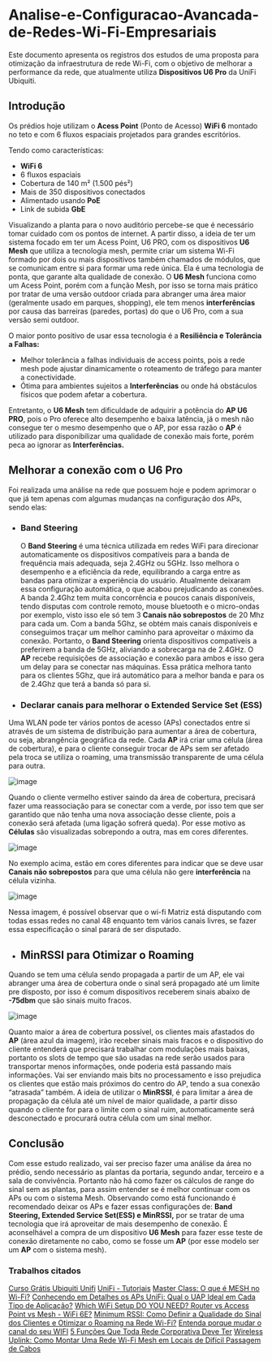 # Analise-e-Configuracao-Avancada-de-Redes-Wi-Fi-Empresariais
Este documento apresenta os registros dos estudos de uma proposta para otimização da infraestrutura de rede Wi-Fi, com o objetivo de melhorar a performance da rede, que atualmente utiliza **Dispositivos U6 Pro** da UniFi Ubiquiti.

## Introdução 
Os prédios hoje utilizam o **Acess Point** (Ponto de Acesso) **WiFi 6**  montado no teto e com 6 fluxos espaciais projetados para grandes escritórios.

Tendo como características:
- **WiFi 6** 
- 6 fluxos espaciais
- Cobertura de 140 m² (1.500 pés²)
- Mais de 350 dispositivos conectados
- Alimentado usando **PoE** 
- Link de subida **GbE**

Visualizando a planta para o novo auditório percebe-se que é necessário tomar cuidado com os pontos de internet. A partir disso, a ideia de ter um sistema focado em ter um Acess Point, U6 PRO, com os dispositivos **U6 Mesh** que utiliza a tecnologia mesh, permite criar um sistema Wi-Fi formado por dois ou mais dispositivos também chamados de módulos, que se comunicam entre si para formar uma rede única. Ela é uma tecnologia de ponta, que garante alta qualidade de conexão.
O **U6 Mesh** funciona como um Acess Point, porém com a função Mesh, por isso se torna mais prático por tratar de uma versão outdoor criada para abranger uma área maior (geralmente usado em parques, shopping), ele tem menos **interferências** por causa das barreiras (paredes, portas) do que o U6 Pro, com a sua versão semi outdoor. 

O maior ponto positivo de usar essa tecnologia é a **Resiliência e Tolerância a Falhas:**

- Melhor tolerância a falhas individuais de access points, pois a rede mesh pode ajustar
dinamicamente o roteamento de tráfego para manter a conectividade.
- Ótima para ambientes sujeitos a **Interferências** ou onde há obstáculos físicos que podem
afetar a cobertura.

Entretanto, o **U6 Mesh** tem dificuldade de adquirir a potência do **AP U6 PRO**, pois o Pro oferece alto desempenho e baixa latência, já o mesh não consegue ter o mesmo desempenho que o AP, por essa razão o **AP** é utilizado para disponibilizar uma qualidade de conexão mais forte, porém peca ao ignorar as **Interferências.**

## Melhorar a conexão com o U6 Pro
Foi realizada uma análise na rede que possuem hoje e podem aprimorar o que já tem apenas com algumas mudanças na configuração dos APs, sendo elas:

- ### Band Steering
  O **Band Steering** é uma técnica utilizada em redes WiFi para direcionar automaticamente os dispositivos compatíveis para a banda de frequência mais adequada, seja 2.4GHz ou 5GHz. Isso melhora o desempenho e a eficiência da rede, equilibrando a carga entre as bandas para otimizar a experiência do usuário.
Atualmente deixaram essa configuração automática, o que acabou prejudicando as conexões. A banda 2.4Ghz tem muita concorrência e poucos canais disponíveis, tendo disputas com controle remoto, mouse bluetooth e o micro-ondas por exemplo, visto isso ele só tem 3 **Canais não sobrepostos** de 20 Mhz para cada um.
Com a banda 5Ghz, se obtém mais canais disponíveis e conseguimos traçar um melhor caminho para aproveitar o máximo da conexão. Portanto, o **Band Steering** orienta dispositivos compatíveis a preferirem a banda de 5GHz, aliviando a sobrecarga na de 2.4GHz. O **AP** recebe requisições de associação e conexão para ambos e isso gera um delay para se conectar nas máquinas.
Essa prática melhora tanto para os clientes 5Ghz, que irá automático para a melhor banda e para os de 2.4Ghz que terá a banda só para si.

- ### Declarar canais para melhorar o Extended Service Set (ESS)
Uma WLAN pode ter vários pontos de acesso (APs) conectados entre si através de um sistema de distribuição para aumentar a área de cobertura, ou seja, abrangência geográfica da rede.
Cada **AP** irá criar uma célula (área de cobertura), e para o cliente conseguir trocar de APs sem ser afetado pela troca se utiliza o roaming, uma transmissão transparente de uma célula para outra.

![image](https://github.com/user-attachments/assets/159c2091-b4c6-40bb-9320-ddf6e3843758)

Quando o cliente vermelho estiver saindo da área de cobertura, precisará fazer uma reassociação para se conectar com a verde, por isso tem que ser garantido que não tenha uma nova associação desse cliente, pois a conexão será afetada (uma ligação sofrerá queda). Por esse motivo as **Células** são visualizadas sobrepondo a outra, mas em cores diferentes.

![image](https://github.com/user-attachments/assets/c5982cf9-e143-44e4-9e89-21d0b246d0e9)

No exemplo acima, estão em cores diferentes para indicar que se deve usar **Canais não sobrepostos** para que uma célula não gere **interferência** na célula vizinha.

![image](https://github.com/user-attachments/assets/0cd44ad5-e6c9-429e-b169-246dd3af345a)

Nessa imagem, é possível observar que o wi-fi Matriz está disputando com todas essas redes no canal 48 enquanto tem vários canais livres, se fazer essa especificação o sinal parará de ser disputado.

- ## MinRSSI para Otimizar o **Roaming**
Quando se tem uma célula sendo propagada a partir de um AP, ele vai abranger uma área de cobertura onde o sinal será propagado até um limite pre disposto, por isso é comum dispositivos receberem sinais abaixo de **-75dbm** que são sinais muito fracos. 

![image](https://github.com/user-attachments/assets/a6f6b1d4-71ae-4f90-a42a-48ff91ac2961)

Quanto maior a área de cobertura possível, os clientes mais afastados do **AP** (área azul da imagem), irão receber sinais mais fracos e o dispositivo do cliente entenderá que precisará trabalhar com modulações mais baixas, portanto os slots de tempo que são usadas na rede serão usados para transportar menos informações, onde poderia está passando mais informações. Vai ser enviando mais bits no processamento e isso prejudica os clientes que estão mais próximos do centro do AP, tendo a sua conexão “atrasada” também.
A ideia de utilizar o **MinRSSI**, é para limitar a área de propagação da célula até um nível de maior qualidade, a partir disso quando o cliente for para o limite com o sinal ruim, automaticamente será desconectado e procurará outra célula com um sinal melhor.

## Conclusão
Com esse estudo realizado, vai ser preciso fazer uma análise da área no prédio, sendo necessário as plantas da portaria, segundo andar, terceiro e a sala de convivência.
Portanto não há como fazer os cálculos de range do sinal sem as plantas, para assim entender se é melhor continuar com os APs ou com o sistema Mesh. Observando como está funcionando é recomendado deixar os APs e fazer essas configurações de: **Band Steering, Extended Service Set(ESS) e MinRSSI,** por se tratar de uma tecnologia que irá aproveitar de mais desempenho de conexão.
É aconselhável a compra de um dispositivo **U6 Mesh** para fazer esse teste de conexão diretamente no cabo, como se fosse um **AP** (por esse modelo ser um **AP** com o sistema mesh).

### Trabalhos citados
[Curso Grátis Ubiquiti Unifi](https://youtube.com/playlist?list=PLozhsZB1lLUO293mVoY_aqOpMKmTPRQ02&feature=shared)
[UniFi - Tutoriais](https://youtube.com/playlist?list=PLA1dWf7UkJ8rGmdNWTH6LV8Rxwjow1ah-&feature=shared)
[Master Class: O que é MESH no Wi-Fi?](https://youtu.be/VxI-pdhMG5Q?feature=shared)
[Conhecendo em Detalhes os APs UniFi: Qual o UAP Ideal em Cada Tipo de Aplicação?](https://medium.com/ubntbr/conhecendo-em-detalhes-os-aps-unifi-qual-o-uap-ideal-em-cada-tipo-de-aplica%C3%A7%C3%A3o-ff0d82da74a0)
[Which WiFi Setup DO YOU NEED? Router vs Access Point vs Mesh - WiFi 6E?](https://youtu.be/7_wftlWheac?feature=shared)
[Minimum RSSI: Como Definir a Qualidade do Sinal dos Clientes e Otimizar o Roaming na Rede Wi-Fi?](https://medium.com/ubntbr/minimum-rssi-como-definir-a-qualidade-do-sinal-dos-clientes-e-otimizar-o-roaming-na-rede-wifi-8d590f2ab09)
[Entenda porque mudar o canal do seu WIFI](https://youtu.be/DPl_R68tBDI?feature=shared)
[5 Funções Que Toda Rede Corporativa Deve Ter](https://youtu.be/G-_8TsbK27w?feature=shared)
[Wireless Uplink: Como Montar Uma Rede Wi-Fi Mesh em Locais de Difícil Passagem de Cabos](https://medium.com/ubntbr/wireless-uplink-como-montar-uma-rede-wifi-mesh-em-locais-de-dif%C3%ADcil-passagem-de-cabos-8d8beb2ef589)
